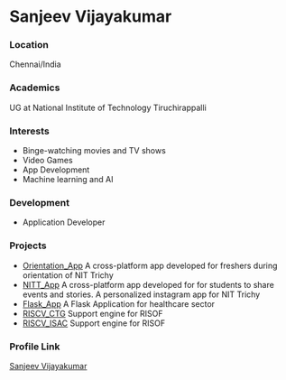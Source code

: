 # Sanjeev Vijayakumar

### Location

Chennai/India

### Academics

UG at National Institute of Technology Tiruchirappalli

### Interests

- Binge-watching movies and TV shows
- Video Games
- App Development
- Machine learning and AI

### Development

- Application Developer

### Projects

- [Orientation_App](https://github.com/SpiderNitt/Orientation-App.git) A cross-platform app developed for freshers during orientation of NIT Trichy
- [NITT_App](https://github.com/SpiderNitt/NITT-APP.git) A cross-platform app developed for for students to share events and stories. A personalized instagram app for NIT Trichy
- [Flask_App](https://github.com/sanjeevmax6/FlaskApp.git) A Flask Application for healthcare sector
- [RISCV_CTG](https://github.com/riscv-software-src/riscv-ctg.git) Support engine for RISOF
- [RISCV_ISAC](https://github.com/riscv-software-src/riscv-isac.git) Support engine for RISOF

### Profile Link

[Sanjeev Vijayakumar](https://github.com/sanjeevmax6)
